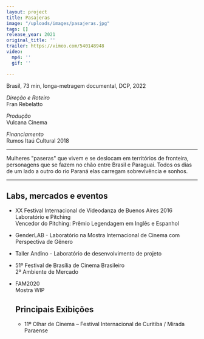 ```yaml
---
layout: project
title: Pasajeras
image: "/uploads/images/pasajeras.jpg"
tags: []
release_year: 2021
original_title: ''
trailer: https://vimeo.com/540148948
video:
  mp4: ''
  gif: ''

---
```

Brasil, 73 min, longa-metragem documental, DCP, 2022

_Direção e Roteiro_  
Fran Rebelatto

_Produção_  
Vulcana Cinema

_Financiamento_  
Rumos Itaú Cultural 2018

***

Mulheres "paseras" que vivem e se deslocam em territórios de fronteira, personagens que se fazem no chão entre Brasil e Paraguai. Todos os dias de um lado a outro do rio Paraná elas carregam sobrevivência e sonhos.

***

## Labs, mercados e eventos

* XX Festival Internacional de Videodanza de Buenos Aires 2016  
  Laboratório e Pitching  
  Vencedor do Pitching: Prêmio Legendagem em Inglês e Espanhol
* GenderLAB - Laboratório na Mostra Internacional de Cinema com Perspectiva de Gênero
* Taller Andino - Laboratório de desenvolvimento de projeto
* 51º Festival de Brasília de Cinema Brasileiro  
  2º Ambiente de Mercado
* FAM2020  
  Mostra WIP

  ## Principais Exibições
  * 11º Olhar de Cinema – Festival Internacional de Curitiba / Mirada Paraense